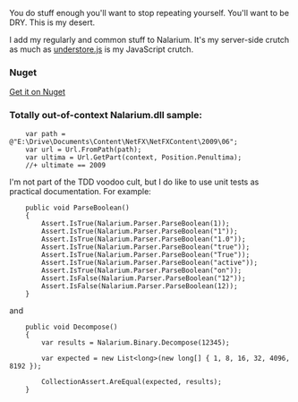 You do stuff enough you'll want to stop repeating yourself. You'll want to be DRY. This is my desert.

I add my regularly and common stuff to Nalarium. It's my server-side crutch as much as [understore.js](http://underscorejs.org/) is my JavaScript crutch.

### Nuget

[Get it on Nuget](https://www.nuget.org/packages/Nalarium/)


### Totally out-of-context Nalarium.dll sample:
	
		var path = @"E:\Drive\Documents\Content\NetFX\NetFXContent\2009\06";
		var url = Url.FromPath(path);
		var ultima = Url.GetPart(context, Position.Penultima);
		//+ ultimate == 2009

I'm not part of the TDD voodoo cult, but I do like to use unit tests as practical documentation. For example:


        public void ParseBoolean()
        {
            Assert.IsTrue(Nalarium.Parser.ParseBoolean(1));
            Assert.IsTrue(Nalarium.Parser.ParseBoolean("1"));
            Assert.IsTrue(Nalarium.Parser.ParseBoolean("1.0"));
            Assert.IsTrue(Nalarium.Parser.ParseBoolean("true"));
            Assert.IsTrue(Nalarium.Parser.ParseBoolean("True"));
            Assert.IsTrue(Nalarium.Parser.ParseBoolean("active"));
            Assert.IsTrue(Nalarium.Parser.ParseBoolean("on"));
            Assert.IsFalse(Nalarium.Parser.ParseBoolean("12"));
            Assert.IsFalse(Nalarium.Parser.ParseBoolean(12));
        }
        
        
and

        public void Decompose()
        {
            var results = Nalarium.Binary.Decompose(12345);

            var expected = new List<long>(new long[] { 1, 8, 16, 32, 4096, 8192 });

            CollectionAssert.AreEqual(expected, results);
        }
